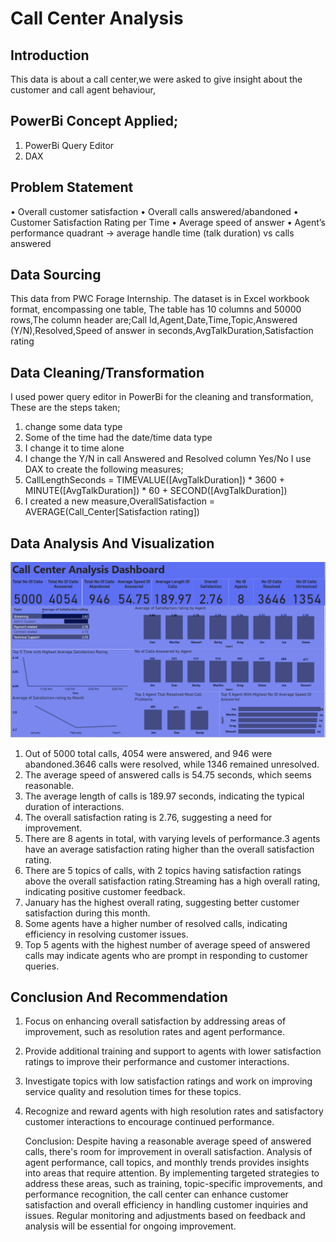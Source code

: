 # Call Center Analysis

## Introduction
This data is about a call center,we were asked to give insight about the customer and call agent behaviour,

## PowerBi Concept Applied;
1. PowerBi Query Editor
2. DAX
   
## Problem Statement
•	Overall customer satisfaction
•	Overall calls answered/abandoned
•	Customer Satisfaction Rating per Time
•	Average speed of answer
•	Agent’s performance quadrant -> average handle time (talk duration) vs calls answered

## Data Sourcing
This data from PWC Forage Internship. The dataset is in Excel workbook format, encompassing one table, The table has 10 columns and 50000 rows,The column header are;Call Id,Agent,Date,Time,Topic,Answered (Y/N),Resolved,Speed of answer in seconds,AvgTalkDuration,Satisfaction rating

## Data Cleaning/Transformation
I used power query editor in PowerBi for the cleaning and transformation, These are the steps taken;
1. change some data type
2. Some of the time had the date/time data type
3. I change it to time alone
4. I change the Y/N in call Answered and Resolved column Yes/No
I use DAX to create the following measures;
1.  CallLengthSeconds = 
    TIMEVALUE([AvgTalkDuration]) * 3600 + 
    MINUTE([AvgTalkDuration]) * 60 + 
    SECOND([AvgTalkDuration])
2. I created a new measure,OverallSatisfaction = AVERAGE(Call_Center[Satisfaction rating])

## Data Analysis And Visualization
![](Call_Center_Dashboard.png)
1. Out of 5000 total calls, 4054 were answered, and 946 were abandoned.3646 calls were resolved, while 1346 remained unresolved.
2. The average speed of answered calls is 54.75 seconds, which seems reasonable.
3. The average length of calls is 189.97 seconds, indicating the typical duration of interactions.
4. The overall satisfaction rating is 2.76, suggesting a need for improvement.
5. There are 8 agents in total, with varying levels of performance.3 agents have an average satisfaction rating higher than the overall satisfaction rating.
6. There are 5 topics of calls, with 2 topics having satisfaction ratings above the overall satisfaction rating.Streaming has a high overall rating, indicating positive customer feedback.
7. January has the highest overall rating, suggesting better customer satisfaction during this month.
8. Some agents have a higher number of resolved calls, indicating efficiency in resolving customer issues.
9. Top 5 agents with the highest number of average speed of answered calls may indicate agents who are prompt in responding to customer queries.
    
## Conclusion And Recommendation
1. Focus on enhancing overall satisfaction by addressing areas of improvement, such as resolution rates and agent performance.
2. Provide additional training and support to agents with lower satisfaction ratings to improve their performance and customer interactions.
3. Investigate topics with low satisfaction ratings and work on improving service quality and resolution times for these topics.
4. Recognize and reward agents with high resolution rates and satisfactory customer interactions to encourage continued performance.

   Conclusion:
Despite having a reasonable average speed of answered calls, there's room for improvement in overall satisfaction. Analysis of agent performance, call topics, and monthly trends provides insights into areas that require attention. By implementing targeted strategies to address these areas, such as training, topic-specific improvements, and performance recognition, the call center can enhance customer satisfaction and overall efficiency in handling customer inquiries and issues. Regular monitoring and adjustments based on feedback and analysis will be essential for ongoing improvement.
